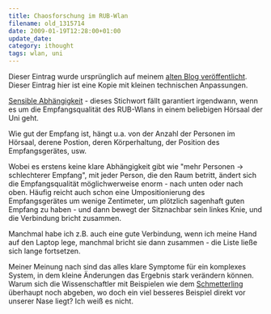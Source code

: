 ```yaml
---
title: Chaosforschung im RUB-Wlan
filename: old_1315714
date: 2009-01-19T12:28:00+01:00
update_date:
category: ithought
tags: wlan, uni
---
```

Dieser Eintrag wurde ursprünglich auf meinem [alten Blog veröffentlicht](https://stu.blogger.de/stories/1315714/). Dieser Eintrag hier ist eine Kopie mit kleinen technischen Anpassungen.

[Sensible Abhängigkeit](http://de.wikipedia.org/wiki/Sensible_Abh%C3%A4ngigkeit) - dieses Stichwort fällt garantiert irgendwann, wenn es um die Empfangsqualität des RUB-Wlans in einem beliebigen Hörsaal der Uni geht.

Wie gut der Empfang ist, hängt u.a. von der Anzahl der Personen im Hörsaal, derene Postion, deren Körperhaltung, der Position des Empfangsgerätes, usw.

Wobei es erstens keine klare Abhängigkeit gibt wie "mehr Personen → schlechterer Empfang", mit jeder Person, die den Raum betritt, ändert sich die Empfangsqualität möglichwerweise enorm - nach unten oder nach oben. Häufig reicht auch schon eine Umpositionierung des Empfangsgerätes um wenige Zentimeter, um plötzlich sagenhaft guten Empfang zu haben - und dann bewegt der Sitznachbar sein linkes Knie, und die Verbindung bricht zusammen.

Manchmal habe ich z.B. auch eine gute Verbindung, wenn ich meine Hand auf den Laptop lege, manchmal bricht sie dann zusammen - die Liste ließe sich lange fortsetzen.

Meiner Meinung nach sind das alles klare Symptome für ein komplexes System, in dem kleine Änderungen das Ergebnis stark verändern können. Warum sich die Wissenschaftler mit Beispielen wie dem [Schmetterling](http://de.wikipedia.org/wiki/Schmetterlingseffekt) überhaupt noch abgeben, wo doch ein viel besseres Beispiel direkt vor unserer Nase liegt?
Ich weiß es nicht.
